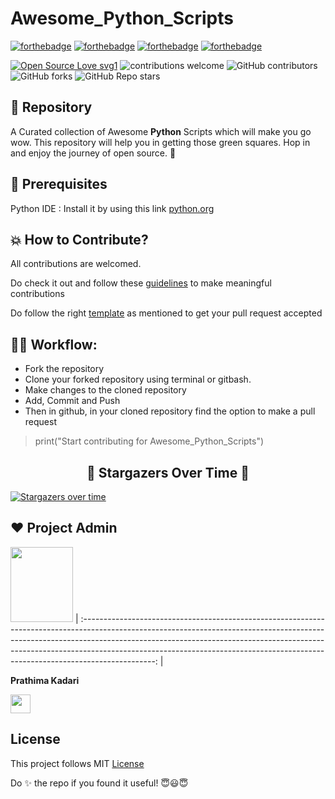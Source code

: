 # Awesome_Python_Scripts
[![forthebadge](https://forthebadge.com/images/badges/built-by-developers.svg)](https://forthebadge.com)
[![forthebadge](https://forthebadge.com/images/badges/built-with-swag.svg)](https://forthebadge.com)
[![forthebadge](https://forthebadge.com/images/badges/built-with-love.svg)](https://forthebadge.com)
[![forthebadge](https://forthebadge.com/images/badges/made-with-python.svg)](https://forthebadge.com)

[![Open Source Love svg1](https://badges.frapsoft.com/os/v1/open-source.svg?v=103)](https://github.com/ellerbrock/open-source-badges/) ![contributions welcome](https://img.shields.io/static/v1.svg?label=Contributions&message=Welcome&color=0059b3&style=flat-square) ![GitHub contributors](https://img.shields.io/github/contributors-anon/prathimacode-hub/Awesome_Python_Scripts) ![GitHub forks](https://img.shields.io/github/forks/prathimacode-hub/Awesome_Python_Scripts?style=social) ![GitHub Repo stars](https://img.shields.io/github/stars/prathimacode-hub/Awesome_Python_Scripts?style=social) </p> 

## 📌 Repository
A Curated collection of Awesome **Python** Scripts which will make you go wow. This repository will help you in getting those green squares. Hop in and enjoy the journey of open source. 🚀

## 💛 Prerequisites
Python IDE : Install it by using this link [python.org](https://www.python.org/downloads/)

## 💥 How to Contribute?

All contributions are welcomed.

Do check it out and follow these [guidelines](CONTRIBUTING_GUIDELINES.md) to make meaningful contributions

Do follow the right [template](TEMPLATE.md) as mentioned to get your pull request accepted

## 👨‍💻 Workflow:
- Fork the repository
- Clone your forked repository using terminal or gitbash.
- Make changes to the cloned repository
- Add, Commit and Push
- Then in github, in your cloned repository find the option to make a pull request 

> print("Start contributing for Awesome_Python_Scripts")

<h2 align=center> 🌟 Stargazers Over Time 🌟 </h2>

[![Stargazers over time](https://starchart.cc/prathimacode-hub/Awesome_Python_Scripts.svg)](https://starchart.cc/prathimacode-hub/Awesome_Python_Scriptss)

## ❤️ Project Admin
<a href="https://github.com/prathimacode-hub"><img src="https://github.com/prathimacode-hub/prathimacode-hub/blob/main/Prathima%20updated%20profile%20pic.jpg" width=100px height=120px /></a>
| :------------------------------------------------------------------------------------------------------------------------------------------------------------------------------------------------------------------------------------------------------------------------------------------------------------------------------------------: |

**Prathima Kadari**

<a href="https://www.linkedin.com/in/prathima-kadari/"><img src="https://mpng.subpng.com/20180324/vhe/kisspng-linkedin-computer-icons-logo-social-networking-ser-facebook-5ab6ebfe5f5397.2333748215219374063905.jpg" width="32px" height="30px"></a>

## License
This project follows MIT [License](LICENSE)


Do ✨ the repo if you found it useful! 😇😃😇
